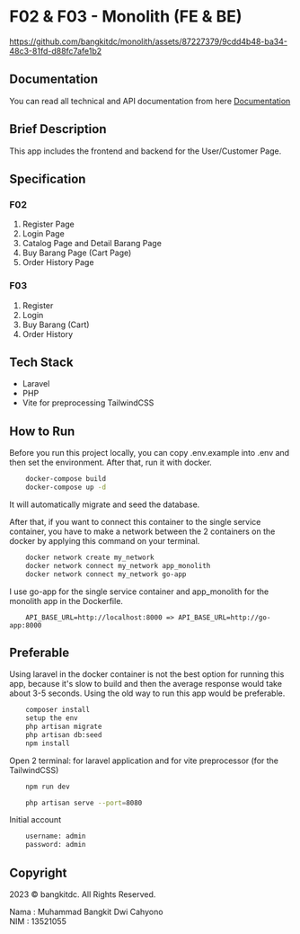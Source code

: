 # F02 & F03 - Monolith (FE & BE)

https://github.com/bangkitdc/monolith/assets/87227379/9cdd4b48-ba34-48c3-81fd-d88fc7afe1b2

## Documentation
You can read all technical and API documentation from here [Documentation](EXPLANATION.md)

## Brief Description
This app includes the frontend and backend for the User/Customer Page.

## Specification
### F02
1. Register Page
2. Login Page
3. Catalog Page and Detail Barang Page
4. Buy Barang Page (Cart Page)
5. Order History Page

### F03
1. Register
2. Login
3. Buy Barang (Cart)
4. Order History

## Tech Stack
- Laravel
- PHP
- Vite for preprocessing TailwindCSS

## How to Run
Before you run this project locally, you can copy .env.example into .env and then set the environment. After that, run it with docker.
```sh
    docker-compose build
    docker-compose up -d
```
It will automatically migrate and seed the database.

After that, if you want to connect this container to the single service container, you have to make a network between the 2 containers on the docker by applying this command on your terminal.

```sh
    docker network create my_network
    docker network connect my_network app_monolith
    docker network connect my_network go-app
```

I use go-app for the single service container and app_monolith for the monolith app in the Dockerfile.

```
    API_BASE_URL=http://localhost:8000 => API_BASE_URL=http://go-app:8000
```

## Preferable
Using laravel in the docker container is not the best option for running this app, because it's slow to build and then the average response would take about 3-5 seconds. Using the old way to run this app would be preferable.

```sh
    composer install
    setup the env
    php artisan migrate
    php artisan db:seed
    npm install
```

Open 2 terminal: for laravel application and for vite preprocessor (for the TailwindCSS)

``` sh
    npm run dev
```

``` sh
    php artisan serve --port=8080
```

Initial account
``` sh
    username: admin
    password: admin
```

## Copyright
2023 © bangkitdc. All Rights Reserved.

Nama : Muhammad Bangkit Dwi Cahyono </br> NIM : 13521055
